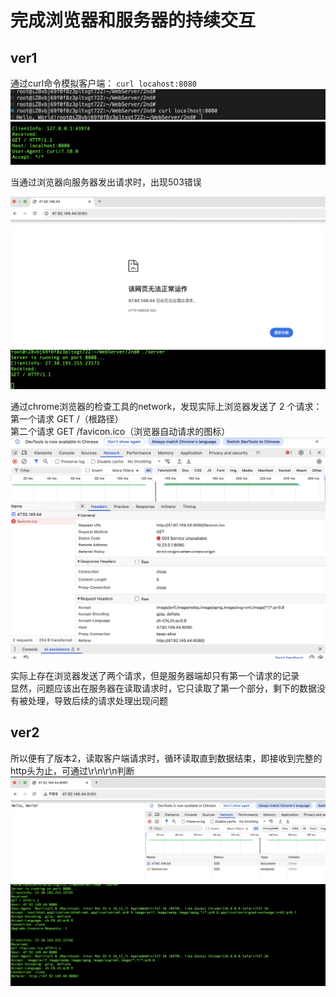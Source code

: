 # 完成浏览器和服务器的持续交互
## ver1

通过curl命令模拟客户端： `curl locahost:8080`<br> 
![curl_client](../png/curl_client.png)
![curl_server](../png/curl_server.png)

当通过浏览器向服务器发出请求时，出现503错误<br>  

![503](../png/503.png)
![503_server](../png/503_server.png)

通过chrome浏览器的检查工具的network，发现实际上浏览器发送了 2 个请求：<br> 
第一个请求 GET /（根路径）<br> 
第二个请求 GET /favicon.ico（浏览器自动请求的图标）<br> 
![chrome_detail](../png/chrome_detail.png)

实际上存在浏览器发送了两个请求，但是服务器端却只有第一个请求的记录<br> 
显然，问题应该出在服务器在读取请求时，它只读取了第一个部分，剩下的数据没有被处理，导致后续的请求处理出现问题<br> 

## ver2

所以便有了版本2，读取客户端请求时，循环读取直到数据结束，即接收到完整的http头为止，可通过\r\n\r\n判断<br> 
![ver2_client](../png/ver2_client.png)
![ver2_server](../png/ver2_server.png)

